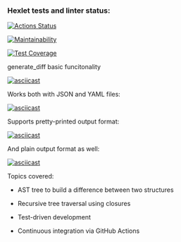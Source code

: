 ### Hexlet tests and linter status:
[![Actions Status](https://github.com/mbelveder/python-project-50/workflows/hexlet-check/badge.svg)](https://github.com/mbelveder/python-project-50/actions)

[![Maintainability](https://api.codeclimate.com/v1/badges/c2f7440684c2dd83210a/maintainability)](https://codeclimate.com/github/mbelveder/python-project-50/maintainability)

[![Test Coverage](https://api.codeclimate.com/v1/badges/c2f7440684c2dd83210a/test_coverage)](https://codeclimate.com/github/mbelveder/python-project-50/test_coverage)

generate_diff basic funcitonality

[![asciicast](https://asciinema.org/a/hidvDdwfModj7k0fuPlm0rQHX.svg)](https://asciinema.org/a/hidvDdwfModj7k0fuPlm0rQHX)

Works both with JSON and YAML files:

[![asciicast](https://asciinema.org/a/4EUOFOkdZJtbQdW2hD1pAdnn1.svg)](https://asciinema.org/a/4EUOFOkdZJtbQdW2hD1pAdnn1)

Supports pretty-printed output format:

[![asciicast](https://asciinema.org/a/Tp7h35Wc1CmXoeYBAB8uOwSsu.svg)](https://asciinema.org/a/Tp7h35Wc1CmXoeYBAB8uOwSsu)

And plain output format as well:

[![asciicast](https://asciinema.org/a/s26XKtDynt4wcor70pE7gysyD.svg)](https://asciinema.org/a/s26XKtDynt4wcor70pE7gysyD)


Topics covered:

- AST tree to build a difference between two structures

- Recursive tree traversal using closures

- Test-driven development

- Continuous integration via GitHub Actions